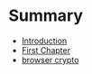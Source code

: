 # Summary

* [Introduction](README.md)
* [First Chapter](chapter1.md)
* [browser crypto](browser-crypto.md)

